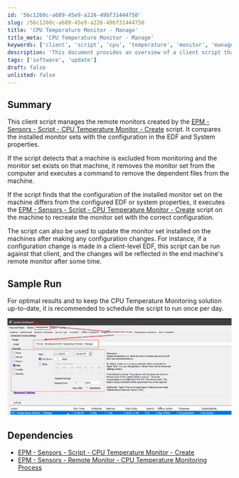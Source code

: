 ```yaml
---
id: '56c1260c-a689-45e9-a226-49bf31444750'
slug: /56c1260c-a689-45e9-a226-49bf31444750
title: 'CPU Temperature Monitor - Manage'
title_meta: 'CPU Temperature Monitor - Manage'
keywords: ['client', 'script', 'cpu', 'temperature', 'monitor', 'management']
description: 'This document provides an overview of a client script that manages remote monitors for CPU temperature monitoring. It ensures that installed monitor sets align with the configuration in the EDF and System properties, removing or updating monitors as necessary.'
tags: ['software', 'update']
draft: false
unlisted: false
---
```


## Summary

This client script manages the remote monitors created by the [EPM - Sensors - Script - CPU Temperature Monitor - Create](/docs/7519f655-224b-4c95-b716-773f59cb7314) script. It compares the installed monitor sets with the configuration in the EDF and System properties.

If the script detects that a machine is excluded from monitoring and the monitor set exists on that machine, it removes the monitor set from the computer and executes a command to remove the dependent files from the machine.

If the script finds that the configuration of the installed monitor set on the machine differs from the configured EDF or system properties, it executes the [EPM - Sensors - Script - CPU Temperature Monitor - Create](/docs/7519f655-224b-4c95-b716-773f59cb7314) script on the machine to recreate the monitor set with the correct configuration.

The script can also be used to update the monitor set installed on the machines after making any configuration changes. For instance, if a configuration change is made in a client-level EDF, this script can be run against that client, and the changes will be reflected in the end machine's remote monitor after some time.

## Sample Run

For optimal results and to keep the CPU Temperature Monitoring solution up-to-date, it is recommended to schedule the script to run once per day.

![Sample Run](../../../static/img/CPU-Temperature-Monitor---Manage/image_1.png)

## Dependencies

- [EPM - Sensors - Script - CPU Temperature Monitor - Create](/docs/7519f655-224b-4c95-b716-773f59cb7314)
- [EPM - Sensors - Remote Monitor - CPU Temperature Monitoring Process](/docs/84d6587b-2bca-4f0e-9176-c0df064f532c)


